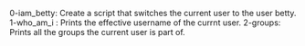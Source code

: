 0-iam_betty: Create a script that switches the current user to the user betty.
1-who_am_i : Prints the effective username of the currnt user.
2-groups: Prints all the groups the current user is part of.
